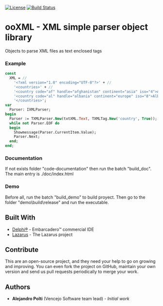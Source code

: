 [![License](https://img.shields.io/badge/License-BSD%203--Clause-blue.svg)](https://opensource.org/licenses/BSD-3-Clause)
[![Build Status](https://travis-ci.org/VencejoSoftware/ooXML.svg?branch=master)](https://travis-ci.org/VencejoSoftware/ooXML)

# ooXML - XML simple parser object library
Objects to parse XML files as text enclosed tags

### Example
```pascal
const
  XML = //
    '<?xml version="1.0" encoding="UTF-8"?>' + //
    '<countries>' + //
    '<country code="af" handle="afghanistan" continent="asia" iso="4">Afghanistan</country>' + //
    '<country code="al" handle="albania" continent="europe" iso="8">Albania</country>' + //
    '</countries>';
var
  Parser: IXMLParser;
begin
  Parser := TXMLParser.New(txtXML.Text, TXMLTag.New('country', True));
  while not Parser.EOF do
  begin
    Showmessage(Parser.CurrentItem.Value);
    Parser.Next;
  end;
end;
```

### Documentation
If not exists folder "code-documentation" then run the batch "build_doc". The main entry is ./doc/index.html

### Demo
Before all, run the batch "build_demo" to build proyect. Then go to the folder "demo\build\release\" and run the executable.

## Built With
* [Delphi&reg;](https://www.embarcadero.com/products/rad-studio) - Embarcadero&trade; commercial IDE
* [Lazarus](https://www.lazarus-ide.org/) - The Lazarus project

## Contribute
This are an open-source project, and they need your help to go on growing and improving.
You can even fork the project on GitHub, maintain your own version and send us pull requests periodically to merge your work.

## Authors
* **Alejandro Polti** (Vencejo Software team lead) - *Initial work*